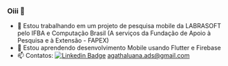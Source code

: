 ### Oiii 👋

- 🔭 Estou trabalhando em um projeto de pesquisa mobile da LABRASOFT pelo IFBA e Computação Brasil (A serviços da Fundação de Apoio  à Pesquisa e à Extensão - FAPEX)
- 🌱 Estou aprendendo desenvolvimento Mobile usando Flutter e Firebase
- 📫 Contatos:
  [![Linkedin Badge](https://img.shields.io/badge/-LinkedIn-blue?style=flat-square&logo=Linkedin&logoColor=white&link=https://www.linkedin.com/in/A1gatha-luana-869a4613a/)](https://www.linkedin.com/in/A1gatha-luana-869a4613a/)
        agathaluana.ads@gmail.com
      
 

